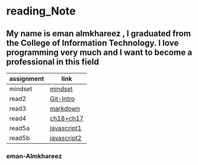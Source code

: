 # reading_Note

## My name is eman almkhareez , I graduated from the College of Information Technology. I love programming very much and I want to become a professional in this field

| assignment      | link                      |
|-----------------|---------------------------|
| mindset         | [mindset](mindset.md )    |
| read2           | [Git-Intro](read2.md)     |
| read3           |  [markdown](read3.md)     |
| read4           |[ch18+ch17](readch18&ch17) |
|read5a           |[javascript1](read5a.md)   |
|read5b           |[javascript2](read5b.md)   | 

### eman-Almkhareez  